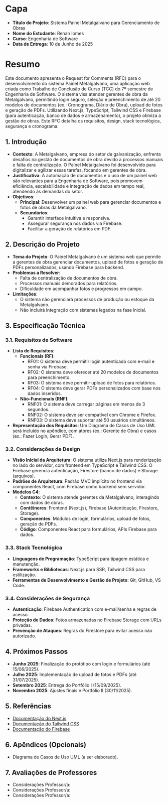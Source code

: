 # Capa

- **Título do Projeto**: Sistema Painel Metalgalvano para Gerenciamento de Obras
- **Nome do Estudante**: Renan Iomes
- **Curso**: Engenharia de Software
- **Data de Entrega**: 10 de Junho de 2025

# Resumo

Este documento apresenta o Request for Comments (RFC) para o desenvolvimento do sistema Painel Metalgalvano, uma aplicação web criada como Trabalho de Conclusão de Curso (TCC) do 7º semestre de Engenharia de Software. O sistema visa atender gerentes de obra da Metalgalvano, permitindo login seguro, seleção e preenchimento de até 20 modelos de documentos (ex.: Cronograma, Diário de Obra), upload de fotos e geração de PDFs. Utilizando Next.js, TypeScript, Tailwind CSS e Firebase (para autenticação, banco de dados e armazenamento), o projeto otimiza a gestão de obras. Este RFC detalha os requisitos, design, stack tecnológica, segurança e cronograma.

## 1. Introdução

- **Contexto**: A Metalgalvano, empresa do setor de galvanização, enfrenta desafios na gestão de documentos de obra devido a processos manuais e falta de centralização. O Painel Metalgalvano foi desenvolvido para digitalizar e agilizar essas tarefas, focando em gerentes de obra.
- **Justificativa**: A automação de documentos e o uso de um painel web são relevantes para a Engenharia de Software, pois promovem eficiência, escalabilidade e integração de dados em tempo real, atendendo às demandas do setor.
- **Objetivos**:
  - **Principal**: Desenvolver um painel web para gerenciar documentos e fotos de obras da Metalgalvano.
  - **Secundários**: 
    - Garantir interface intuitiva e responsiva.
    - Assegurar segurança nos dados via Firebase.
    - Facilitar a geração de relatórios em PDF.

## 2. Descrição do Projeto

- **Tema do Projeto**: O Painel Metalgalvano é um sistema web que permite a gerentes de obra gerenciar documentos, upload de fotos e geração de PDFs personalizados, usando Firebase para backend.
- **Problemas a Resolver**:
  - Falta de centralização de documentos de obra.
  - Processos manuais demorados para relatórios.
  - Dificuldade em acompanhar fotos e progressos em campo.
- **Limitações**: 
  - O sistema não gerenciará processos de produção ou estoque da Metalgalvano.
  - Não incluirá integração com sistemas legados na fase inicial.

## 3. Especificação Técnica

### 3.1. Requisitos de Software
- **Lista de Requisitos**:
  - **Funcionais (RF)**:
    - RF01: O sistema deve permitir login autenticado com e-mail e senha via Firebase.
    - RF02: O sistema deve oferecer até 20 modelos de documentos para preenchimento.
    - RF03: O sistema deve permitir upload de fotos para relatórios.
    - RF04: O sistema deve gerar PDFs personalizados com base nos dados inseridos.
  - **Não-Funcionais (RNF)**:
    - RNF01: O sistema deve carregar páginas em menos de 3 segundos.
    - RNF02: O sistema deve ser compatível com Chrome e Firefox.
    - RNF03: O sistema deve suportar até 50 usuários simultâneos.
- **Representação dos Requisitos**: Um Diagrama de Casos de Uso UML será incluído no apêndice, com atores (ex.: Gerente de Obra) e casos (ex.: Fazer Login, Gerar PDF).

### 3.2. Considerações de Design
- **Visão Inicial da Arquitetura**: O sistema utiliza Next.js para renderização no lado do servidor, com frontend em TypeScript e Tailwind CSS. O Firebase gerencia autenticação, Firestore (banco de dados) e Storage (arquivos).
- **Padrões de Arquitetura**: Padrão MVC implícito no frontend via componentes React, com Firebase como backend sem servidor.
- **Modelos C4**:
  - **Contexto**: O sistema atende gerentes da Metalgalvano, interagindo com dados de obras.
  - **Contêineres**: Frontend (Next.js), Firebase (Autenticação, Firestore, Storage).
  - **Componentes**: Módulos de login, formulários, upload de fotos, geração de PDFs.
  - **Código**: Componentes React para formulários, APIs Firebase para dados.

### 3.3. Stack Tecnológica
- **Linguagens de Programação**: TypeScript para tipagem estática e manutenção.
- **Frameworks e Bibliotecas**: Next.js para SSR, Tailwind CSS para estilização.
- **Ferramentas de Desenvolvimento e Gestão de Projeto**: Git, GitHub, VS Code.

### 3.4. Considerações de Segurança
- **Autenticação**: Firebase Authentication com e-mail/senha e regras de acesso.
- **Proteção de Dados**: Fotos armazenadas no Firebase Storage com URLs privadas.
- **Prevenção de Ataques**: Regras do Firestore para evitar acesso não autorizado.

## 4. Próximos Passos
- **Junho 2025**: Finalização do protótipo com login e formulários (até 15/06/2025).
- **Julho 2025**: Implementação de upload de fotos e PDFs (até 31/07/2025).
- **Setembro 2025**: Entrega do Portfólio I (15/09/2025).
- **Novembro 2025**: Ajustes finais e Portfólio II (30/11/2025).

## 5. Referências
- [Documentação do Next.js](https://nextjs.org/docs)
- [Documentação do Tailwind CSS](https://tailwindcss.com/docs)
- [Documentação do Firebase](https://firebase.google.com/docs)

## 6. Apêndices (Opcionais)
- Diagrama de Casos de Uso UML (a ser elaborado).

## 7. Avaliações de Professores
- Considerações Professor/a:  
- Considerações Professor/a:  
- Considerações Professor/a:
